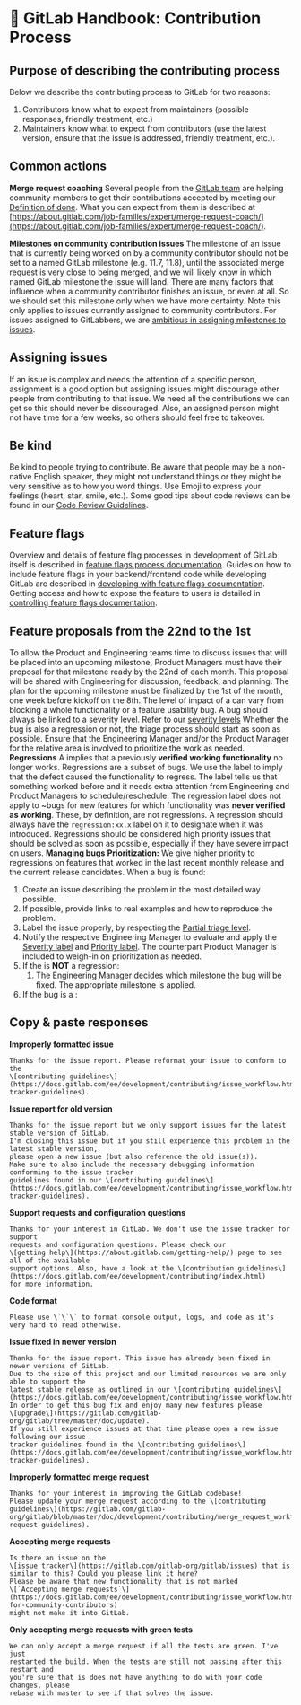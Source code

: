# 📘 GitLab Handbook: Contribution Process

## Purpose of describing the contributing process

Below we describe the contributing process to GitLab for two reasons:

1. Contributors know what to expect from maintainers (possible responses, friendly treatment, etc.)
2. Maintainers know what to expect from contributors (use the latest version, ensure that the issue is addressed, friendly treatment, etc.).
## Common actions

**Merge request coaching**
Several people from the [GitLab team](https://about.gitlab.com/team/) are helping community members to get their contributions accepted by meeting our [Definition of done](https://docs.gitlab.com/ee/development/contributing/merge_request_workflow.html#definition-of-done).
What you can expect from them is described at [https://about.gitlab.com/job-families/expert/merge-request-coach/](https://about.gitlab.com/job-families/expert/merge-request-coach/).

**Milestones on community contribution issues**
The milestone of an issue that is currently being worked on by a community contributor should not be set to a named GitLab milestone (e.g. 11.7, 11.8), until the associated merge request is very close to being merged, and we will likely know in which named GitLab milestone the issue will land. There are many factors that influence when a community contributor finishes an issue, or even at all. So we should set this milestone only when we have more certainty.
Note this only applies to issues currently assigned to community contributors. For issues assigned to GitLabbers, we are [ambitious in assigning milestones to issues](https://about.gitlab.com/direction/#how-we-plan-releases).

## Assigning issues

If an issue is complex and needs the attention of a specific person, assignment is a good option but assigning issues might discourage other people from contributing to that issue. We need all the contributions we can get so this should never be discouraged. Also, an assigned person might not have time for a few weeks, so others should feel free to takeover.

## Be kind

Be kind to people trying to contribute. Be aware that people may be a non-native English speaker, they might not understand things or they might be very sensitive as to how you word things. Use Emoji to express your feelings (heart, star, smile, etc.). Some good tips about code reviews can be found in our [Code Review Guidelines](https://docs.gitlab.com/ce/development/code_review.html).

## Feature flags

Overview and details of feature flag processes in development of GitLab itself is described in [feature flags process documentation](https://docs.gitlab.com/ee/development/feature_flags/process.html).
Guides on how to include feature flags in your backend/frontend code while developing GitLab are described in [developing with feature flags documentation](https://docs.gitlab.com/ee/development/feature_flags/development.html).
Getting access and how to expose the feature to users is detailed in [controlling feature flags documentation](https://docs.gitlab.com/ee/development/feature_flags/controls.html).

## Feature proposals from the 22nd to the 1st

To allow the Product and Engineering teams time to discuss issues that will be placed into an upcoming milestone, Product Managers must have their proposal for that milestone ready by the 22nd of each month.
This proposal will be shared with Engineering for discussion, feedback, and planning. The plan for the upcoming milestone must be finalized by the 1st of the month, one week before kickoff on the 8th.
The level of impact of a
can vary from blocking a whole functionality or a feature usability bug. A bug should always be linked to a severity level. Refer to our [severity levels](https://docs.gitlab.com/ee/development/contributing/issue_workflow.html#severity-labels)
Whether the bug is also a regression or not, the triage process should start as soon as possible. Ensure that the Engineering Manager and/or the Product Manager for the relative area is involved to prioritize the work as needed.
**Regressions**
A
implies that a previously **verified working functionality** no longer works. Regressions are a subset of bugs. We use the
label to imply that the defect caused the functionality to regress. The label tells us that something worked before and it needs extra attention from Engineering and Product Managers to schedule/reschedule.
The regression label does not apply to ~bugs for new features for which functionality was **never verified as working**. These, by definition, are not regressions.
A regression should always have the `regression:xx.x` label on it to designate when it was introduced.
Regressions should be considered high priority issues that should be solved as soon as possible, especially if they have severe impact on users.
**Managing bugs**
**Prioritization:** We give higher priority to regressions on features that worked in the last recent monthly release and the current release candidates.
When a bug is found:

1. Create an issue describing the problem in the most detailed way possible.
2. If possible, provide links to real examples and how to reproduce the problem.
3. Label the issue properly, by respecting the [Partial triage level](https://about.gitlab.com/handbook/engineering/issue-triage/#partial-triage).
4. Notify the respective Engineering Manager to evaluate and apply the [Severity label](https://docs.gitlab.com/ee/development/contributing/issue_workflow.html#severity-labels) and [Priority label](https://docs.gitlab.com/ee/development/contributing/issue_workflow.html#priority-labels). The counterpart Product Manager is included to weigh-in on prioritization as needed.
5. If the is **NOT** a regression:
    1. The Engineering Manager decides which milestone the bug will be fixed. The appropriate milestone is applied.
6. If the bug is a :
## Copy & paste responses

**Improperly formatted issue**

    Thanks for the issue report. Please reformat your issue to conform to the
    \[contributing guidelines\](https://docs.gitlab.com/ee/development/contributing/issue_workflow.html#issue-tracker-guidelines).

**Issue report for old version**

    Thanks for the issue report but we only support issues for the latest stable version of GitLab.
    I'm closing this issue but if you still experience this problem in the latest stable version,
    please open a new issue (but also reference the old issue(s)).
    Make sure to also include the necessary debugging information conforming to the issue tracker
    guidelines found in our \[contributing guidelines\](https://docs.gitlab.com/ee/development/contributing/issue_workflow.html#issue-tracker-guidelines).

**Support requests and configuration questions**

    Thanks for your interest in GitLab. We don't use the issue tracker for support
    requests and configuration questions. Please check our
    \[getting help\](https://about.gitlab.com/getting-help/) page to see all of the available
    support options. Also, have a look at the \[contribution guidelines\](https://docs.gitlab.com/ee/development/contributing/index.html)
    for more information.

**Code format**

    Please use \`\`\` to format console output, logs, and code as it's very hard to read otherwise.

**Issue fixed in newer version**

    Thanks for the issue report. This issue has already been fixed in newer versions of GitLab.
    Due to the size of this project and our limited resources we are only able to support the
    latest stable release as outlined in our \[contributing guidelines\](https://docs.gitlab.com/ee/development/contributing/issue_workflow.html).
    In order to get this bug fix and enjoy many new features please
    \[upgrade\](https://gitlab.com/gitlab-org/gitlab/tree/master/doc/update).
    If you still experience issues at that time please open a new issue following our issue
    tracker guidelines found in the \[contributing guidelines\](https://docs.gitlab.com/ee/development/contributing/issue_workflow.html#issue-tracker-guidelines).

**Improperly formatted merge request**

    Thanks for your interest in improving the GitLab codebase!
    Please update your merge request according to the \[contributing guidelines\](https://gitlab.com/gitlab-org/gitlab/blob/master/doc/development/contributing/merge_request_workflow.md#merge-request-guidelines).

**Accepting merge requests**

    Is there an issue on the
    \[issue tracker\](https://gitlab.com/gitlab-org/gitlab/issues) that is
    similar to this? Could you please link it here?
    Please be aware that new functionality that is not marked
    \[`Accepting merge requests`\](https://docs.gitlab.com/ee/development/contributing/issue_workflow.html#label-for-community-contributors)
    might not make it into GitLab.

**Only accepting merge requests with green tests**

    We can only accept a merge request if all the tests are green. I've just
    restarted the build. When the tests are still not passing after this restart and
    you're sure that is does not have anything to do with your code changes, please
    rebase with master to see if that solves the issue.

